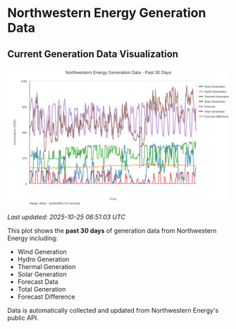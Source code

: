 # Northwestern Energy Generation Data

## Current Generation Data Visualization

![Northwestern Energy Generation Data](images/nwe_generation_plot.svg)

*Last updated: 2025-10-25 06:51:03 UTC*

This plot shows the **past 30 days** of generation data from Northwestern Energy including:
- Wind Generation
- Hydro Generation  
- Thermal Generation
- Solar Generation
- Forecast Data
- Total Generation
- Forecast Difference

Data is automatically collected and updated from Northwestern Energy's public API.

